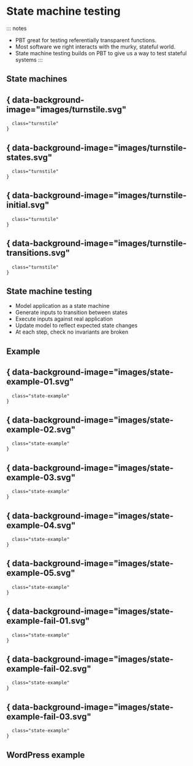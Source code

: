 # State machine testing

::: notes
- PBT great for testing referentially transparent functions.
- Most software we right interacts with the murky, stateful world.
- State machine testing builds on PBT to give us a way to test stateful systems
:::

## State machines

## { data-background-image="images/turnstile.svg"
      class="turnstile"
    }

## { data-background-image="images/turnstile-states.svg"
      class="turnstile"
    }

## { data-background-image="images/turnstile-initial.svg"
      class="turnstile"
    }

## { data-background-image="images/turnstile-transitions.svg"
      class="turnstile"
    }

## State machine testing

- Model application as a state machine
- Generate inputs to transition between states
- Execute inputs against real application
- Update model to reflect expected state changes
- At each step, check no invariants are broken

## Example

## { data-background-image="images/state-example-01.svg"
      class="state-example"
    }

## { data-background-image="images/state-example-02.svg"
      class="state-example"
    }

## { data-background-image="images/state-example-03.svg"
      class="state-example"
    }

## { data-background-image="images/state-example-04.svg"
      class="state-example"
    }

## { data-background-image="images/state-example-05.svg"
      class="state-example"
    }

## { data-background-image="images/state-example-fail-01.svg"
      class="state-example"
    }

## { data-background-image="images/state-example-fail-02.svg"
      class="state-example"
    }

## { data-background-image="images/state-example-fail-03.svg"
      class="state-example"
    }

## WordPress example

##




